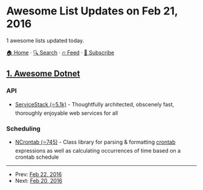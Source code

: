 # Awesome List Updates on Feb 21, 2016

1 awesome lists updated today.

[🏠 Home](/README.md) · [🔍 Search](https://www.trackawesomelist.com/search/) · [🔥 Feed](https://www.trackawesomelist.com/rss.xml) · [📮 Subscribe](https://trackawesomelist.us17.list-manage.com/subscribe?u=d2f0117aa829c83a63ec63c2f&id=36a103854c)



## [1. Awesome Dotnet](/content/quozd/awesome-dotnet/README.md)

### API

*   [ServiceStack (⭐5.1k)](https://github.com/ServiceStack/ServiceStack) - Thoughtfully architected, obscenely fast, thoroughly enjoyable web services for all

### Scheduling

*   [NCrontab (⭐745)](https://github.com/atifaziz/NCrontab) - Class library for parsing & formatting [crontab](http://crontab.org/) expressions as well as calculating occurrences of time based on a crontab schedule

---

- Prev: [Feb 22, 2016](/content/2016/02/22/README.md)
- Next: [Feb 20, 2016](/content/2016/02/20/README.md)